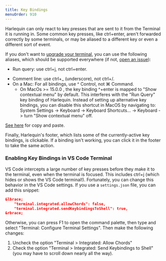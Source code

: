 ```yaml
---
title: Key Bindings
menuOrder: 910
---
```


<script>
    import Key from "$lib/components/key.svelte"
</script>

Harlequin can only react to key presses that are sent to it from the Terminal it is running in. Some common key presses, like <Key>ctrl+enter</Key>, aren't forwarded correctly by some terminals, or may be aliased to a different key or even a different sort of event.

If you don't want to [upgrade your terminal](terminal-recommendations), you can use the following aliases, which should be supported everywhere (if not, [open an issue](https://github.com/tconbeer/harlequin/issues)):

- Run query: use <Key>ctrl+j</Key>, not <Key>ctrl+enter</Key>.
<!-- prettier-ignore -->
- Comment line: use <Key>ctrl+_</Key> (underscore), not <Key>ctrl+/</Key>.
- On a Mac: For all bindings, use <Key>^ Control</Key>, not <Key>⌘ Command</Key>.
    - On MacOs >= 15.0.0 , the key binding <Key>^+enter</Key> is mapped to "Show contextual menu" by default. This interferes with the "Run Query" key binding of Harlequin. Instead of setting up alternative key bindings, you can disable this shortcut in MacOS by navigating to: System Settings -> Keyboard -> Keyboard Shortcuts... -> Keyboard -> turn "Show contextual menu" off.

[See here](copying-and-pasting) for copy and paste.

Finally, Harlequin's footer, which lists some of the currently-active key bindings, is clickable. If a binding isn't working, you can click it in the footer to take the same action.

### Enabling Key Bindings in VS Code Terminal

VS Code intercepts a large number of key presses before they make it to the terminal, even when the terminal is focused. This includes <Key>ctrl+j</Key> (which hides or shows the VS Code terminal!). Fortunately, you can change this behavior in the VS Code settings. If you use a `settings.json` file, you can add this snippet:

```json
&lbrace;
    "terminal.integrated.allowChords": false,
    "terminal.integrated.sendKeybindingsToShell": true,
&rbrace;
```

Otherwise, you can press <Key>F1</Key> to open the command palette, then type and select "Terminal: Configure Terminal Settings". Then make the following changes:

1. Uncheck the option "Terminal > Integrated: Allow Chords"
2. Check the option "Terminal > Integrated: Send Keybindings to Shell" (you may have to scroll down nearly all the way).
